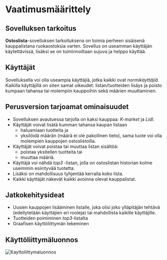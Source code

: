 # Vaatimusmäärittely
## Sovelluksen tarkoitus
**Ostoslista**-sovelluksen tarkoituksena on toimia perheen sisäisenä kauppalistana ruokaostoksia varten. Sovellus on useamman käyttäjän käytettävissä, lisäksi se on toiminnoiltaan sujuva ja helppo käyttää. 

## Käyttäjät
Sovelluksella voi olla useampia käyttäjiä, jotka kaikki ovat *normikäyttäjiä*. Kaikilla käyttäjillä on siten samat oikeudet: listan/tuotteiden lisäys ja poisto kumpaan tahansa tai molempiin kauppoihin sekä määrien muuttaminen.
## Perusversion tarjoamat ominaisuudet
- Sovelluksen avautuessa tarjolla on kaksi kauppaa: *K-market* ja *Lidl*.
- Käyttäjät voivat lisätä kumman tahansa kaupan listaan
  - haluamiaan tuotteita ja 
  - yksilöidä määrän (määrä ei ole pakollinen tieto), sama tuote voi olla molempien kauppojen ostoslistoilla.
- Käyttäjät voivat poistaa tai muuttaa listan sisältöä: 
   - poistaa yksitellen tuotteita tai
   - muuttaa määriä. 
- Käyttäjä voi nähdä *top3* -listan, jolla on ostoslistan historian kolme useimmin esiintyvää tuotetta.
- Lisäksi on mahdollisuus tyhjentää kerralla koko lista.
- Kaikki käyttäjät näkevät kaikki avoinna olevat kauppalistat.

## Jatkokehitysideat
- Uusien kauppojen lisääminen listalle, joka olisi joko ylläpitäjän tehtävä (edellytetään käyttäjien eri rooleja) tai mahdollista kaikille käyttäjille.
- Tuotteiden poimiminen *top3*-listalta
- Graafisen käyttöliittymän tekeminen


## Käyttöliittymäluonnos

![Kayttoliittymaluonnos](https://user-images.githubusercontent.com/78747844/201487678-ef2615d0-82fd-4b70-9117-fa4d732807d5.png)
